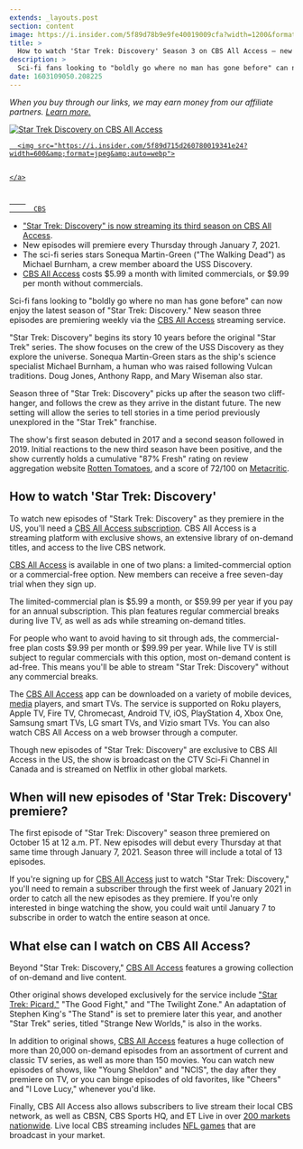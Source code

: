 ```yaml
--- 
extends: _layouts.post 
section: content 
image: https://i.insider.com/5f89d78b9e9fe40019009cfa?width=1200&format=jpeg 
title: > 
  How to watch 'Star Trek: Discovery' Season 3 on CBS All Access — new episodes premiere every Thursday 
description: > 
  Sci-fi fans looking to "boldly go where no man has gone before" can now enjoy the latest season of "Star Trek: Discovery.""Star Trek: Discovery" begins its story 10 years before the original "Star Trek" series.Season three of "Star Trek: Discovery" picks up after the season two cliff-hanger, and follows the crew as they arrive in the distant future.How to watch 'Star Trek: Discovery'To watch new episodes of "Stark Trek: Discovery" as they premiere in the US, you'll need a CBS All Access subscription.The first episode of "Star Trek: Discovery" season three premiered on October 15 at 12 a.m. PT. 
date: 1603109050.208225 
--- 
```

<div><p class="financial-disclaimer"><i>When you buy through our links, we may earn money from our affiliate partners. <a href="https://www.insider-inc.com/commerce-on-insider-inc/">Learn more.</a></i></p><p>
    <a href="https://cbsallaccess.qflm.net/c/196318/175360/3065?u=https%3A%2F%2Fwww.cbs.com%2Fall-access%2F" target="_blank" rel="nofollow noopener sponsored">
      <img class="lazy-image " src="" alt="Star Trek Discovery on CBS All Access">
    
    
      <img src="https://i.insider.com/5f89d715d260780019341e24?width=600&amp;format=jpeg&amp;auto=webp">
    
    
    </a>

    
        
          CBS
        
    
</p><ul class="summary-list"><li>"Star Trek: Discovery" is now streaming its third season on <a href="https://cbsallaccess.qflm.net/c/196318/175360/3065?u=https%3A%2F%2Fwww.cbs.com%2Fall-access%2F" target="_blank" rel="nofollow noopener sponsored">CBS All Access</a>.</li><li>New episodes will premiere every Thursday through January 7, 2021.</li><li>The sci-fi series stars Sonequa Martin-Green ("The Walking Dead") as Michael Burnham, a crew member aboard the USS Discovery.</li><li><a href="https://cbsallaccess.qflm.net/c/196318/175360/3065?u=https%3A%2F%2Fwww.cbs.com%2Fall-access%2F" target="_blank" rel="nofollow noopener sponsored">CBS All Access</a> costs $5.99 a month with limited commercials, or $9.99 per month without commercials.</li></ul><p id="ProductCard_5e1f8682b6d52d25d2698098"></p><p>Sci-fi fans looking to "boldly go where no man has gone before" can now enjoy the latest season of "Star Trek: Discovery." New season three episodes are premiering weekly via the <a href="https://cbsallaccess.qflm.net/c/196318/175360/3065?u=https%3A%2F%2Fwww.cbs.com%2Fall-access%2F" target="_blank" rel="nofollow noopener sponsored">CBS All Access</a> streaming service.</p><p>"Star Trek: Discovery" begins its story 10 years before the original "Star Trek" series. The show focuses on the crew of the USS Discovery as they explore the universe. Sonequa Martin-Green stars as the ship's science specialist Michael Burnham, a human who was raised following Vulcan traditions. Doug Jones,&#160;Anthony Rapp, and Mary Wiseman also star.</p><p>Season three of "Star Trek: Discovery" picks up after the season two cliff-hanger, and follows the crew as they arrive in the distant future. The new setting will allow the series to tell stories in a time period previously unexplored in the "Star Trek" franchise.</p><p>The show's first season debuted in 2017 and a second season followed in 2019. Initial reactions to the new third season have been positive, and the show currently holds a cumulative "87% Fresh" rating on review aggregation website <a href="https://www.rottentomatoes.com/tv/star_trek_discovery">Rotten Tomatoes</a>, and a score of 72/100 on <a href="https://www.metacritic.com/tv/star-trek-discovery">Metacritic</a>.</p><h2>How to watch 'Star Trek: Discovery'</h2><p>To watch new episodes of "Stark Trek: Discovery" as they premiere in the US, you'll need a <a href="https://cbsallaccess.qflm.net/c/196318/175360/3065?u=https%3A%2F%2Fwww.cbs.com%2Fall-access%2F" target="_blank" rel="nofollow noopener sponsored">CBS All Access subscription</a>. CBS All Access is a streaming platform with exclusive shows, an extensive library of on-demand titles, and access to the live CBS network.</p><p><a href="https://cbsallaccess.qflm.net/c/196318/175360/3065?u=https%3A%2F%2Fwww.cbs.com%2Fall-access%2F" target="_blank" rel="nofollow noopener sponsored">CBS All Access</a> is available in one of two plans: a limited-commercial option or a commercial-free option. New members can receive a free seven-day trial when they sign up.&#160;</p><p>The limited-commercial plan is $5.99 a month, or $59.99 per year if you pay for an annual subscription. This plan features regular commercial breaks during live TV, as well as ads while streaming on-demand titles.</p><p>For people who want to avoid having to sit through ads, the commercial-free plan costs $9.99 per month or $99.99 per year. While live TV is still subject to regular commercials with this option, most on-demand content is ad-free. This means you'll be able to stream "Star Trek: Discovery" without any commercial breaks.</p><p>The <a href="http://cbsallaccess.qflm.net/c/196318/175360/3065?subId1=biip_012120_how-to-watch-star-trek-picard&amp;u=https%3A%2F%2Fwww.cbs.com%2Fall-access%2F&amp;subid2=1602868287935aa08ofhk6&amp;subId3=xid:fr1602868292334jbg">CBS All Access</a> app can be downloaded on a variety of mobile devices, <a href="https://www.businessinsider.com/best-streaming-box-stick">media</a> players, and smart TVs. The service is supported on Roku players, Apple TV, Fire TV, Chromecast, Android TV, iOS, PlayStation 4, Xbox One, Samsung smart TVs, LG smart TVs, and Vizio smart TVs. You can also watch CBS All Access on a web browser through a computer.</p><p>Though new episodes of "Star Trek: Discovery" are exclusive to CBS All Access in the US, the show is broadcast on the CTV Sci-Fi Channel in Canada and is streamed on Netflix in other global markets.&#160;</p><h2>When will new episodes of 'Star Trek: Discovery' premiere?</h2><p>The first episode of "Star Trek: Discovery" season three premiered on October 15 at 12 a.m. PT. New episodes will debut every Thursday at that same time through January 7, 2021. Season three will include a total of 13 episodes.</p><p>If you're signing up for <a href="https://cbsallaccess.qflm.net/c/196318/175360/3065?u=https%3A%2F%2Fwww.cbs.com%2Fall-access%2F" target="_blank" rel="nofollow noopener sponsored">CBS All Access</a> just to watch "Star Trek: Discovery," you'll need to remain a subscriber through the first week of January 2021 in order to catch all the new episodes as they premiere. If you're only interested in binge watching the show, you could wait until January 7 to subscribe in order to watch the entire season at once.&#160;</p><h2>What else can I watch on CBS All Access?</h2><p>Beyond "Star Trek: Discovery," <a href="https://cbsallaccess.qflm.net/c/196318/175360/3065?u=https%3A%2F%2Fwww.cbs.com%2Fall-access%2F" target="_blank" rel="nofollow noopener sponsored">CBS All Access</a> features a growing collection of on-demand and live content.</p><p>Other original shows developed exclusively for the service include <a href="https://www.businessinsider.com/how-to-watch-star-trek-picard-cbs-all-access" target="_blank" rel="noopener">"Star Trek: Picard,"</a> "The Good Fight," and "The Twilight Zone." An adaptation of Stephen King's "The Stand" is set to premiere later this year, and another "Star Trek" series, titled "Strange New Worlds," is also in the works.</p><p>In addition to original shows, <a href="https://cbsallaccess.qflm.net/c/196318/175360/3065?u=https%3A%2F%2Fwww.cbs.com%2Fall-access%2F" target="_blank" rel="nofollow noopener sponsored">CBS All Access</a> features a huge collection of more than 20,000 on-demand episodes from an assortment of current and classic TV series, as well as more than 150 movies. You can watch new episodes of shows, like "Young Sheldon" and "NCIS", the day after they premiere on TV, or you can binge episodes of old favorites, like "Cheers" and "I Love Lucy," whenever you'd like.</p><p>Finally, CBS All Access also allows subscribers to live stream their local CBS network, as well as CBSN, CBS Sports HQ, and ET Live in over <a href="https://cbsi.secure.force.com/CBSi/articles/FAQ/Where-is-Live-TV-available-for-CBS-All-Access?retURL=%2FCBSi%2Fapex%2FKnowledgeHome%3Fcat%3DStreaming_Live_TV%26category%3DStreaming_Live_TV%26category1%3DLearn_More%26category2%3DLive_TV%26category3%3DProgramming%26MainCategory%3DGETTING%2BSTARTED%26referer%3Dcbs.com%252Faa%26SubCat2%3DStreaming_Live_TV%26SubCategory%3DLive_TV%26template%3Dtemplate_aa17&amp;popup=false&amp;cat=Live_TV&amp;category=Streaming_Live_TV&amp;categoryOne=Learn_More&amp;categoryTwo=Live_TV&amp;categoryThree=Programming&amp;MainCategory=GETTING+STARTED&amp;SubCategory=Live_TV&amp;faqTitle=Where+is+Live+TV+available+for+CBS+All+Access%3F&amp;referer=cbs.com%2Faa&amp;template=template_aa17">200 markets nationwide</a>. Live local CBS streaming includes <a href="https://www.businessinsider.com/how-to-watch-nfl-football-without-cable">NFL games</a> that are broadcast in your market.</p>
                  </div>